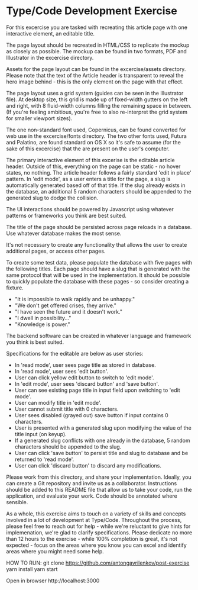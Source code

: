 # Type/Code Development Exercise

For this excercise you are tasked with recreating this article page with one interactive element, an editable title.

The page layout should be recreated in HTML/CSS to replicate the mockup as closely as possible. The mockup can be found in two formats, PDF and Illustrator in the excercise directory.

Assets for the page layout can be found in the excercise/assets directory. Please note that the text of the Article header is transparent to reveal the hero image behind - this is the only element on the page with that effect.

The page layout uses a grid system (guides can be seen in the Illustrator file). At desktop size, this grid is made up of fixed-width gutters on the left and right, with 8 fluid-width columns filling the remaining space in between. (If you're feeling ambitious, you're free to also re-interpret the grid system for smaller viewport sizes).

The one non-standard font used, Copernicus, can be found converted for web use in the excercise/fonts directory. The two other fonts used, Futura and Palatino, are found standard on OS X so it's safe to assume (for the sake of this excercise) that the are present on the user's computer.

The primary interactive element of this excerise is the editable article header. Outside of this, everything on the page can be static - no hover states, no nothing. The article header follows a fairly standard 'edit in place' pattern. In 'edit mode', as a user enters a title for the page, a slug is automatically generated based off of that title. If the slug already exists in the database, an additional 5 random characters should be appended to the generated slug to dodge the collision.

The UI interactions should be powered by Javascript using whatever patterns or frameworks you think are best suited.

The title of the page should be persisted across page reloads in a database. Use whatever database makes the most sense.

It's not necessary to create any functionality that allows the user to create additional pages, or access other pages.

To create some test data, please populate the database with five pages with the following titles. Each page should have a slug that is generated with the same protocol that will be used in the implementation. It should be possible to quickly populate the database with these pages - so consider creating a fixture.

- "It is impossible to walk rapidly and be unhappy."
- "We don't get offered crises, they arrive."
- "I have seen the future and it doesn't work."
- "I dwell in possibility..."
- "Knowledge is power."

The backend software can be created in whatever language and framework you think is best suited.

Specifications for the editable are below as user stories:

- In 'read mode', user sees page title as stored in database.
- In 'read mode', user sees 'edit button'.
- User can click yellow edit button to switch to 'edit mode'.
- In 'edit mode', user sees 'discard button' and 'save button'.
- User can see existing page title in input field upon switching to 'edit mode'.
- User can modify title in 'edit mode'.
- User cannot submit title with 0 characters.
- User sees disabled (grayed out) save button if input contains 0 characters.
- User is presented with a generated slug upon modifying the value of the title input (on keyup).
- If a generated slug conflicts with one already in the database, 5 random characters should be appended to the slug.
- User can click 'save button' to persist title and slug to database and be returned to 'read mode'.
- User can click 'discard button' to discard any modifications.


Please work from this directory, and share your implementation. Ideally, you can create a Git repository and invite us as a collaborator. Instructions should be added to this README file that allow us to take your code, run the application, and evaluate your work. Code should be annotated where sensible.

As a whole, this exercise aims to touch on a variety of skills and concepts involved in a lot of development at Type/Code. Throughout the process, please feel free to reach out for help - while we're reluctant to give hints for implemenation, we're glad to clarify specifications. Please dedicate no more than 12 hours to the exercise - while 100% completion is great, it's not expected - focus on the areas where you know you can excel and identify areas where you might need some help.


HOW TO RUN:
git clone https://github.com/antongavrilenkov/post-exercise
yarn install
yarn start

Open in browser http://localhost:3000
